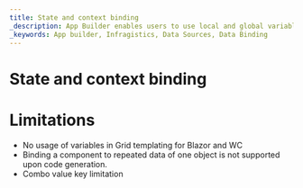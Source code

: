 ```yaml
---
title: State and context binding
_description: App Builder enables users to use local and global variables that help with storing different data to manage your app state
_keywords: App builder, Infragistics, Data Sources, Data Binding
---
```


# State and context binding

# Limitations
- No usage of variables in Grid templating for Blazor and WC
- Binding a component to repeated data of one object is not supported upon code generation.
- Combo value key limitation 
